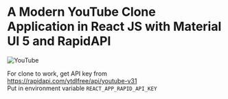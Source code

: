 # A Modern YouTube Clone Application in React JS with Material UI 5 and RapidAPI

![YouTube](https://media.discordapp.net/attachments/1099755425617956886/1100159349558612088/Screenshot_2023-04-24_at_3.39.14_PM.png?width=1682&height=1094)

For clone to work, get API key from https://rapidapi.com/ytdlfree/api/youtube-v31 <br>
Put in environment variable `REACT_APP_RAPID_API_KEY`
